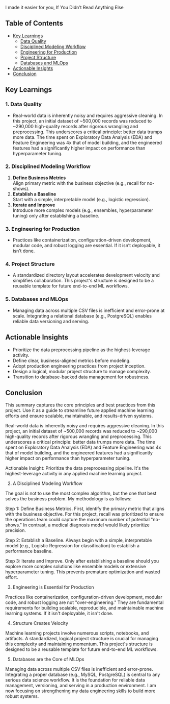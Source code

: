 I made it easier for you, If You Didn’t Read Anything Else

## Table of Contents
- [Key Learnings](#key-learnings)
  - [Data Quality](#data-quality)
  - [Disciplined Modeling Workflow](#disciplined-modeling-workflow)
  - [Engineering for Production](#engineering-for-production)
  - [Project Structure](#project-structure)
  - [Databases and MLOps](#databases-and-mlops)
- [Actionable Insights](#actionable-insights)
- [Conclusion](#conclusion)

## Key Learnings

### 1. Data Quality
- Real-world data is inherently noisy and requires aggressive cleaning. In this project, an initial dataset of ~500,000 records was reduced to ~290,000 high-quality records after rigorous wrangling and preprocessing. This underscores a critical principle: better data trumps more data. The time spent on Exploratory Data Analysis (EDA) and Feature Engineering was 4x that of model building, and the engineered features had a significantly higher impact on performance than hyperparameter tuning.

### 2. Disciplined Modeling Workflow
1. **Define Business Metrics**  
   Align primary metric with the business objective (e.g., recall for no-shows).
2. **Establish a Baseline**  
   Start with a simple, interpretable model (e.g., logistic regression).
3. **Iterate and Improve**  
   Introduce more complex models (e.g., ensembles, hyperparameter tuning) only after establishing a baseline.

### 3. Engineering for Production
- Practices like containerization, configuration-driven development, modular code, and robust logging are essential. If it isn’t deployable, it isn’t done.

### 4. Project Structure
- A standardized directory layout accelerates development velocity and simplifies collaboration. This project's structure is designed to be a reusable template for future end-to-end ML workflows.

### 5. Databases and MLOps
- Managing data across multiple CSV files is inefficient and error-prone at scale. Integrating a relational database (e.g., PostgreSQL) enables reliable data versioning and serving.

## Actionable Insights
- Prioritize the data preprocessing pipeline as the highest-leverage activity.
- Define clear, business-aligned metrics before modeling.
- Adopt production engineering practices from project inception.
- Design a logical, modular project structure to manage complexity.
- Transition to database-backed data management for robustness.

## Conclusion
This summary captures the core principles and best practices from this project. Use it as a guide to streamline future applied machine learning efforts and ensure scalable, maintainable, and results-driven systems.

Real-world data is inherently noisy and requires aggressive cleaning. In this project, an initial dataset of ~500,000 records was reduced to ~290,000 high-quality records after rigorous wrangling and preprocessing. This underscores a critical principle: better data trumps more data. The time spent on Exploratory Data Analysis (EDA) and Feature Engineering was 4x that of model building, and the engineered features had a significantly higher impact on performance than hyperparameter tuning.

Actionable Insight: Prioritize the data preprocessing pipeline. It's the highest-leverage activity in any applied machine learning project.

2. A Disciplined Modeling Workflow

The goal is not to use the most complex algorithm, but the one that best solves the business problem. My methodology is as follows:

Step 1: Define Business Metrics. First, identify the primary metric that aligns with the business objective. For this project, recall was prioritized to ensure the operations team could capture the maximum number of potential "no-shows." In contrast, a medical diagnosis model would likely prioritize precision.

Step 2: Establish a Baseline. Always begin with a simple, interpretable model (e.g., Logistic Regression for classification) to establish a performance baseline.

Step 3: Iterate and Improve. Only after establishing a baseline should you explore more complex solutions like ensemble models or extensive hyperparameter tuning. This prevents premature optimization and wasted effort.

3. Engineering is Essential for Production

Practices like containerization, configuration-driven development, modular code, and robust logging are not "over-engineering." They are fundamental requirements for building scalable, reproducible, and maintainable machine learning systems. If it isn't deployable, it isn't done.

4. Structure Creates Velocity

Machine learning projects involve numerous scripts, notebooks, and artifacts. A standardized, logical project structure is crucial for managing this complexity and maintaining momentum. This project's structure is designed to be a reusable template for future end-to-end ML workflows.

5. Databases are the Core of MLOps

Managing data across multiple CSV files is inefficient and error-prone. Integrating a proper database (e.g., MySQL, PostgreSQL) is central to any serious data science workflow. It is the foundation for reliable data management, versioning, and serving in a production environment. I am now focusing on strengthening my data engineering skills to build more robust systems.